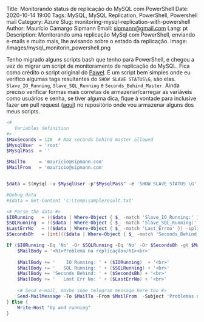 Title: Monitorando status de replicação do MySQL com PowerShell
Date: 2020-10-14 19:00
Tags: MySQL, MySQL Replication, PowerShell, Powershell mail
Category: Azure 
Slug: monitoring-mysql-replication-with-powershell
Author: Maurício Camargo Sipmann
Email: sipmann@gmail.com
Lang: pt
Description: Monitorando uma replicação MySql com PowerShell, enviando e-mails e muito mais, lhe avisando sobre o estado da replicação.
Image: /images/mysql_monitorin_powershell.png

Tenho migrado alguns scripts bash que tenho para PowerShell, e chegou a vez de migrar um script de monitoramento de replicação do MySQL. Fica como crédito o script original do [Paweł](https://handyman.dulare.com/mysql-replication-status-alerts-with-bash-script/). É um script bem simples onde eu verifico algumas tags resultantes do `SHOW SLAVE STATUS\G`, são elas. `Slave_IO_Running`, `Slave_SQL_Running` e `Seconds_Behind_Master`. Ainda preciso verificar formas mais corretas de armazenar/carregar as variáveis como usuários e senha, se tiver alguma dica, fique à vontade para inclusive fazer um pull request ([aqui](https://github.com/sipmann/PowerShellScripts)) no repositório onde vou armazenar alguns dos meus scripts.

```powershell
<#
   Variables definition
#>
$MaxSeconds = 120  # Max seconds behind master allowed
$MysqlUser  = 'root'
$MysqlPass  = ''

$MailTo     = 'mauricio@sipmann.com'
$MailFrom   = 'mauricio@sipmann.com'


$data = $(mysql -u $MysqlUser -p"$MysqlPass" -e 'SHOW SLAVE STATUS \G')

#Debug data
#$data = Get-Content 'c:\temp\sampleresult.txt'

<# Parse the data #>
$IORunning   = (($data | Where-Object { $_ -match 'Slave_IO_Running:' }) -split '\s+')[2]
$SQLRunning  = (($data | Where-Object { $_ -match 'Slave_SQL_Running:' }) -split '\s+')[2]
$LastErrNo   = (($data | Where-Object { $_ -match 'Last_Errno' }) -split '\s+')[2]
$SecondsBh   = [int](($data | Where-Object { $_ -match 'Seconds_Behind_Master' }) -split '\s+')[2]

If ($IORunning -Eq 'No' -Or $SQLRunning -Eq 'No' -Or $SecondsBh -gt $MaxSeconds) {
	$MailBody = '<h1>Problema na replicação</h1><br>'
	
	$MailBody += '    IO Running: ' + ($IORunning)  + '<br>'
	$MailBody += '   SQL Running: ' + ($SQLRunning) + '<br>'
	$MailBody += 'Seconds Behind: ' + ($SecondsBh) + '<br>'
	$MailBody += '   Last Err No: ' + ($LastErrNo) + '<br>'
	
	<# Send e-mail, maybe some telegram message here too #>
	Send-MailMessage -To $MailTo -From $MailFrom  -Subject 'Problemas na replicação' -bodyAsHtml $MailBody -Credential (Get-Credential) -SmtpServer 'smtp.office365.com' -Port 587 -UseSsl
} Else {
    Write-Host "Up and running"
}
```
